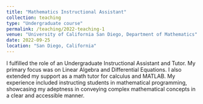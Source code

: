 ```yaml
---
title: "Mathematics Instructional Assistant"
collection: teaching
type: "Undergraduate course"
permalink: /teaching/2022-teaching-1
venue: "University of California San Diego, Department of Mathematics"
date: 2022-09-25
location: "San Diego, California"
---
```


I fulfilled the role of an Undergraduate Instructional Assistant and Tutor. My primary focus was on Linear Algebra and Differential Equations. I also extended my support as a math tutor for calculus and MATLAB. My experience included instructing students in mathematical programming, showcasing my adeptness in conveying complex mathematical concepts in a clear and accessible manner.